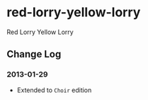 red-lorry-yellow-lorry
======================

Red Lorry Yellow Lorry

Change Log
----------

### 2013-01-29 

* Extended to `Choir` edition

